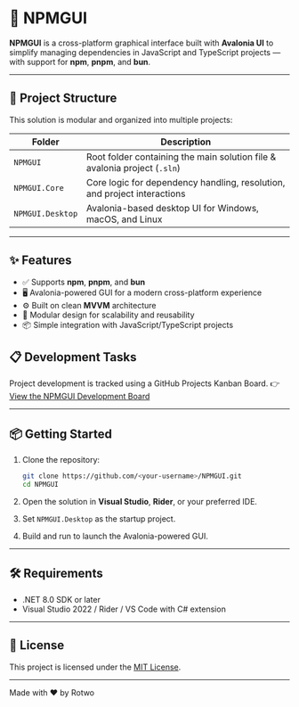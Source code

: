 # 🚀 NPMGUI

**NPMGUI** is a cross-platform graphical interface built with **Avalonia UI** to simplify managing dependencies in JavaScript and TypeScript projects — with support for **npm**, **pnpm**, and **bun**.

---

## 🧩 Project Structure

This solution is modular and organized into multiple projects:

| Folder             | Description                                                                |
|--------------------|----------------------------------------------------------------------------|
| `NPMGUI`           | Root folder containing the main solution file & avalonia project (`.sln`)  |
| `NPMGUI.Core`      | Core logic for dependency handling, resolution, and project interactions   |
| `NPMGUI.Desktop`   | Avalonia-based desktop UI for Windows, macOS, and Linux                    |

---

## ✨ Features

- ✅ Supports **npm**, **pnpm**, and **bun**
- 🖥️ Avalonia-powered GUI for a modern cross-platform experience
- ⚙️ Built on clean **MVVM** architecture
- 🧩 Modular design for scalability and reusability
- 📦 Simple integration with JavaScript/TypeScript projects

## 📋 Development Tasks

Project development is tracked using a GitHub Projects Kanban Board.
👉 [View the NPMGUI Development Board]("https://github.com/users/Rotwo/projects/5/views/1")

---

## 📦 Getting Started

1. Clone the repository:
   ```bash
   git clone https://github.com/<your-username>/NPMGUI.git
   cd NPMGUI
   ```

2. Open the solution in **Visual Studio**, **Rider**, or your preferred IDE.

3. Set `NPMGUI.Desktop` as the startup project.

4. Build and run to launch the Avalonia-powered GUI.

---

## 🛠️ Requirements

* .NET 8.0 SDK or later
* Visual Studio 2022 / Rider / VS Code with C# extension

---

## 📄 License

This project is licensed under the [MIT License](LICENSE).

---

Made with ❤️ by Rotwo
